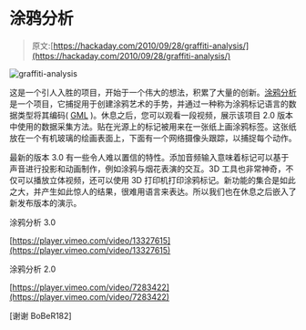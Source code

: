 # 涂鸦分析

> 原文:[https://hackaday.com/2010/09/28/graffiti-analysis/](https://hackaday.com/2010/09/28/graffiti-analysis/)

![](../Images/7455f2d7761947828b7b67017f59ced5.png "graffiti-analysis")

这是一个引人入胜的项目，开始于一个伟大的想法，积累了大量的创新。[涂鸦分析](http://graffitianalysis.com/)是一个项目，它捕捉用于创建涂鸦艺术的手势，并通过一种称为涂鸦标记语言的数据类型将其编码( [GML](http://graffitianalysis.com/gml/) )。休息之后，您可以观看一段视频，展示该项目 2.0 版本中使用的数据采集方法。贴在光源上的标记被用来在一张纸上画涂鸦标签。这张纸放在一个有机玻璃的绘画表面上，下面有一个网络摄像头跟踪，以捕捉每个动作。

最新的版本 3.0 有一些令人难以置信的特性。添加音频输入意味着标记可以基于声音进行投影和动画制作，例如涂鸦与烟花表演的交互。3D 工具也非常神奇，不仅可以播放立体视频，还可以使用 3D 打印机打印涂鸦标记。新功能的集合是如此之大，并产生如此惊人的结果，很难用语言来表达。所以我们也在休息之后嵌入了新发布版本的演示。

涂鸦分析 3.0

[https://player.vimeo.com/video/13327615](https://player.vimeo.com/video/13327615)

涂鸦分析 2.0

[https://player.vimeo.com/video/7283422](https://player.vimeo.com/video/7283422)

[谢谢 BoBeR182]